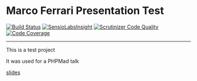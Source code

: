 Marco Ferrari Presentation Test
===============================

[![Build Status](https://travis-ci.org/marco-msg-ferrari/ch-test.svg?branch=master)](https://travis-ci.org/marco-msg-ferrari/ch-test)
[![SensioLabsInsight](https://insight.sensiolabs.com/projects/8b3da9c1-28fb-4157-9b26-d4e95596139b/mini.png)](https://insight.sensiolabs.com/projects/8b3da9c1-28fb-4157-9b26-d4e95596139b)
[![Scrutinizer Code Quality](https://scrutinizer-ci.com/g/marco-msg-ferrari/ch-test/badges/quality-score.png?b=master)](https://scrutinizer-ci.com/g/marco-msg-ferrari/ch-test/?branch=master)
[![Code Coverage](https://scrutinizer-ci.com/g/marco-msg-ferrari/ch-test/badges/coverage.png?b=master)](https://scrutinizer-ci.com/g/marco-msg-ferrari/ch-test/?branch=master)

-------------------------------
This is a test project

It was used for a PHPMad talk 

[slides](https://docs.google.com/presentation/d/1HtjN22rBEJ0c4bCmam4svsm0r6WYDo0v6Vb42hE0xwA/edit?usp=sharing)
